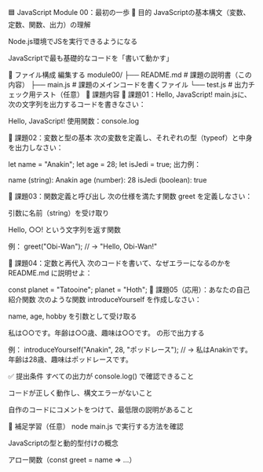 🟦 JavaScript Module 00：最初の一歩
🎯 目的
JavaScriptの基本構文（変数、定数、関数、出力）の理解

Node.js環境でJSを実行できるようになる

JavaScriptで最も基礎的なコードを「書いて動かす」

📁 ファイル構成
編集する
module00/
├── README.md         # 課題の説明書（この内容）
├── main.js           # 課題のメインコードを書くファイル
└── test.js           # 出力チェック用テスト（任意）
📝 課題内容
🧪 課題01：Hello, JavaScript!
main.jsに、次の文字列を出力するコードを書きなさい：

Hello, JavaScript!
使用関数：console.log

🧪 課題02：変数と型の基本
次の変数を定義し、それぞれの型（typeof）と中身を出力しなさい：

let name = "Anakin";
let age = 28;
let isJedi = true;
出力例：

name (string): Anakin
age (number): 28
isJedi (boolean): true

🧪 課題03：関数定義と呼び出し
次の仕様を満たす関数 greet を定義しなさい：

引数に名前（string）を受け取り

Hello, ○○! という文字列を返す関数

例：
greet("Obi-Wan"); // → "Hello, Obi-Wan!"

🧪 課題04：定数と再代入
次のコードを書いて、なぜエラーになるのかを README.md に説明せよ：

const planet = "Tatooine";
planet = "Hoth";
🧪 課題05（応用）：あなたの自己紹介関数
次のような関数 introduceYourself を作成しなさい：

name, age, hobby を引数として受け取る

私は○○です。年齢は○○歳、趣味は○○です。 の形で出力する

例：
introduceYourself("Anakin", 28, "ポッドレース");
// → 私はAnakinです。年齢は28歳、趣味はポッドレースです。

✅ 提出条件
すべての出力が console.log() で確認できること

コードが正しく動作し、構文エラーがないこと

自作のコードにコメントをつけて、最低限の説明があること

🧠 補足学習（任意）
node main.js で実行する方法を確認

JavaScriptの型と動的型付けの概念

アロー関数（const greet = name => ...）

